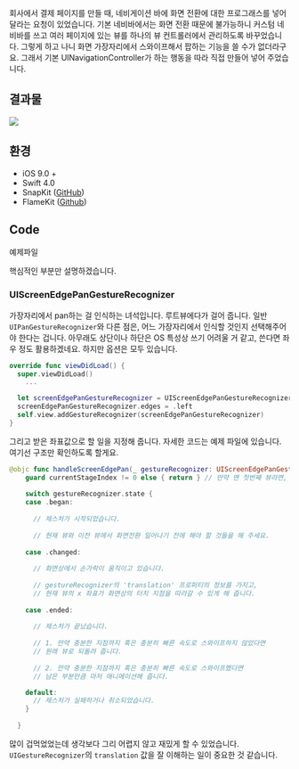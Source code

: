 회사에서 결제 페이지를 만들 때, 네비게이션 바에 화면 전환에 대한 프로그래스를 넣어달라는 요청이 있었습니다. 기본 네비바에서는 화면 전환 때문에 불가능하니 커스텀 네비바를 쓰고 여러 페이지에 있는 뷰를 하나의 뷰 컨트롤러에서 관리하도록 바꾸었습니다. 그렇게 하고 나니 화면 가장자리에서 스와이프해서 팝하는 기능을 쓸 수가 없더라구요. 그래서 기본 UINavigationController가 하는 행동을 따라 직접 만들어 넣어 주었습니다.

## 결과물

![](images/custom_push_and_pop.gif)

## 환경

- iOS 9.0 +
- Swift 4.0
- SnapKit ([GitHub](https://github.com/SnapKit/SnapKit))
- FlameKit ([Github](https://github.com/draupnir45/FlameKit))

## Code

예제파일

핵심적인 부분만 설명하겠습니다.

### UIScreenEdgePanGestureRecognizer
가장자리에서 pan하는 걸 인식하는 녀석입니다. 루트뷰에다가 걸어 줍니다. 일반 `UIPanGestureRecognizer`와 다른 점은, 어느 가장자리에서 인식할 것인지 선택해주어야 한다는 겁니다. 아무래도 상단이나 하단은 OS 특성상 쓰기 어려울 거 같고, 쓴다면 좌우 정도 활용하겠네요. 하지만 옵션은 모두 있습니다.

```swift
override func viewDidLoad() {
  super.viewDidLoad()
    ...

  let screenEdgePanGestureRecognizer = UIScreenEdgePanGestureRecognizer.init(target: self, action: #selector(self.handleScreenEdgePan(_:)))
  screenEdgePanGestureRecognizer.edges = .left
  self.view.addGestureRecognizer(screenEdgePanGestureRecognizer)
}
```

그리고 받은 좌표값으로 할 일을 지정해 줍니다. 자세한 코드는 예제 파일에 있습니다. 여기선 구조만 확인하도록 할게요.

```swift
@objc func handleScreenEdgePan(_ gestureRecognizer: UIScreenEdgePanGestureRecognizer) {
    guard currentStageIndex != 0 else { return } // 만약 맨 첫번째 뷰라면, 그냥 돌아갑니다.
    
    switch gestureRecognizer.state {
    case .began:
    
      // 제스처가 시작되었습니다. 
     
      // 현재 뷰와 이전 뷰에서 화면전환 일어나기 전에 해야 할 것들을 해 주세요.
    
    case .changed:
      
      // 화면상에서 손가락이 움직이고 있습니다.
      
      // gestureRecognizer의 'translation' 프로퍼티의 정보를 가지고, 
      // 현재 뷰의 x 좌표가 화면상의 터치 지점을 따라갈 수 있게 해 줍니다.
      
    case .ended:
      
      // 제스처가 끝났습니다.
      
      // 1. 만약 충분한 지점까지 혹은 충분히 빠른 속도로 스와이프하지 않았다면
      // 원래 뷰로 되돌려 줍니다.
      
      // 2. 만약 충분한 지점까지 혹은 충분히 빠른 속도로 스와이프했다면
      // 남은 부분만큼 마저 애니메이션해 줍니다.

    default:
      // 제스처가 실패하거나 취소되었습니다.
    }
    
  }
```

많이 겁먹었었는데 생각보다 그리 어렵지 않고 재밌게 할 수 있었습니다. `UIGestureRecognizer`의 `translation` 값을 잘 이해하는 일이 중요한 것 같습니다.